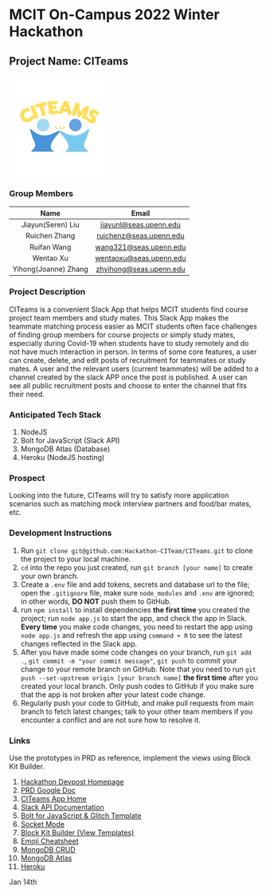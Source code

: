 # MCIT On-Campus 2022 Winter Hackathon

## Project Name: CITeams

![logo](./logo/citeams.png)

### Group Members

| Name | Email |
| :-------------: | :-----------------------------------------------------------: |
| Jiayun(Seren) Liu | jiayunl@seas.upenn.edu |
| Ruichen Zhang | ruichenz@seas.upenn.edu |
| Ruifan Wang | wang321@seas.upenn.edu |
| Wentao Xu | wentaoxu@seas.upenn.edu |
| Yihong(Joanne) Zhang | zhyihong@seas.upenn.edu |

### Project Description

CITeams is a convenient Slack App that helps MCIT students find course project team members and study mates. This Slack App makes the teammate matching process easier as MCIT students often face challenges of finding group members for course projects or simply study mates, especially during Covid-19 when students have to study remotely and do not have much interaction in person. In terms of some core features, a user can create, delete, and edit posts of recruitment for teammates or study mates. A user and the relevant users (current teammates) will be added to a channel created by the slack APP once the post is published. A user can see all public recruitment posts and choose to enter the channel that fits their need.
### Anticipated Tech Stack
1. NodeJS
2. Bolt for JavaScript (Slack API)
3. MongoDB Atlas (Database)
4. Heroku (NodeJS hosting)


### Prospect
Looking into the future, CITeams will try to satisfy more application scenarios such as matching mock interview partners and food/bar mates, etc.



### Development Instructions

1. Run `git clone git@github.com:Hackathon-CITeam/CITeams.git` to clone the project to your local machine.
2. `cd` into the repo you just created, run `git branch [your name]` to create your own branch.
3. Create a `.env` file and add tokens, secrets and database url to the file; open the `.gitignore` file, make sure `node_modules` and `.env` are ignored; in other words, **DO NOT** push them to GitHub.
4. run `npm install` to install dependencies **the first time** you created the project; run `node app.js` to start the app, and check the app in Slack. **Every time** you make code changes, you need to restart the app using `node app.js` and refresh the app using `command + R` to see the latest changes reflected in the Slack app. 
5. After you have made some code changes on your branch, run `git add .`, `git commit -m "your commit message"`, `git push` to commit your change to your remote branch on GitHub. Note that you need to run `git push --set-upstream origin [your branch name]` **the first time** after you created your local branch. Only push codes to GitHub if you make sure that the app is not broken after your latest code change.
6. Regularly push your code to GitHub, and make pull requests from main branch to fetch latest changes; talk to your other team members if you encounter a conflict and are not sure how to resolve it.

### Links

Use the prototypes in PRD as reference, implement the views using Block Kit Builder. 

1. [Hackathon Devpost Homepage](https://mcit-2022-winter-hackathon.devpost.com/)
2. [PRD Google Doc](https://docs.google.com/document/d/1QmjjsY4zd4bcX3Dy_w8sGSnYyfJp9Zwr6nN-WpP9Cso/edit)
3. [CITeams App Home](https://api.slack.com/apps/A02TYDHMNTG)
4. [Slack API Documentation](https://api.slack.com/start)
5. [Bolt for JavaScript & Glitch Template](https://api.slack.com/start/building/bolt-js)
6. [Socket Mode](https://slack.dev/node-slack-sdk/socket-mode)
7. [Block Kit Builder (View Templates)](https://app.slack.com/block-kit-builder/)
8. [Emoji Cheatsheet](https://www.webfx.com/tools/emoji-cheat-sheet/)
9. [MongoDB CRUD](https://docs.mongodb.com/manual/crud/)
10. [MongoDB Atlas](https://account.mongodb.com/account/login)
11. [Heroku](https://id.heroku.com/login)


Jan 14th
